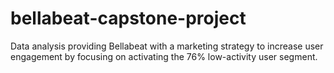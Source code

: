 # bellabeat-capstone-project
Data analysis providing Bellabeat with a marketing strategy to increase user engagement by focusing on activating the 76% low-activity user segment.
